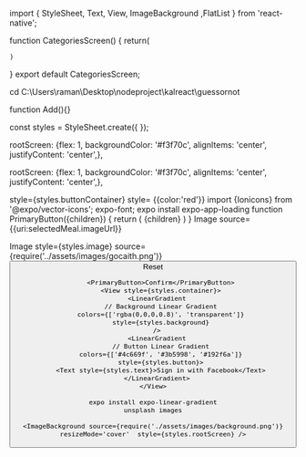 import { StyleSheet, Text, View, ImageBackground ,FlatList } from 'react-native';

function CategoriesScreen() {
    return(
      
    )
}
export default CategoriesScreen;

cd C:\Users\raman\Desktop\nodeproject\kalreact\guessornot

function Add(){}

const styles = StyleSheet.create({
   });
   
rootScreen: {flex: 1, backgroundColor: '#f3f70c', alignItems: 'center', justifyContent: 'center',},

rootScreen: {flex: 1, backgroundColor: '#f3f70c', alignItems: 'center', justifyContent: 'center',},

 style={styles.buttonContainer}
 style= {{color:'red'}}
import {Ionicons} from '@expo/vector-icons';  expo-font; expo install expo-app-loading
function PrimaryButton({children}) {
  return (
    <View>
        <Text>{children}</Text>
    </View>
  )
}
Image source={{uri:selectedMeal.imageUrl}} 
 
 Image style={styles.image} source={require('../assets/images/gocaith.png')} 
<Button title ='In the header' onPress={headerButtonPressHandler} />
<PrimaryButton>Reset</PrimaryButton>

        <PrimaryButton>Confirm</PrimaryButton>
        <View style={styles.container}>
      <LinearGradient
        // Background Linear Gradient
        colors={['rgba(0,0,0,0.8)', 'transparent']}
        style={styles.background}
      />
      <LinearGradient
        // Button Linear Gradient
        colors={['#4c669f', '#3b5998', '#192f6a']}
        style={styles.button}>
        <Text style={styles.text}>Sign in with Facebook</Text>
      </LinearGradient>
    </View>

    expo install expo-linear-gradient
    unsplash images

    <ImageBackground source={require('./assets/images/background.png')} resizeMode='cover'  style={styles.rootScreen} />
